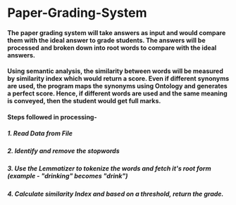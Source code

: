 # Paper-Grading-System

#### The paper grading system will take answers as input and would compare them with the ideal answer to grade students. The answers will be processed and broken down into root words to compare with the ideal answers.
#### Using semantic analysis, the similarity between words will be measured by similarity index which would return a score. Even if different synonyms are used, the program maps the synonyms using Ontology and generates a perfect score. Hence, if different words are used and the same meaning is conveyed, then the student would get full marks. 

#### Steps followed in processing-
##### 1. Read Data from File
##### 2. Identify and remove the stopwords
##### 3. Use the Lemmatizer to tokenize the words and fetch it's root form (example - "drinking" becomes "drink")
##### 4. Calculate similarity Index and based on a threshold, return the grade.
